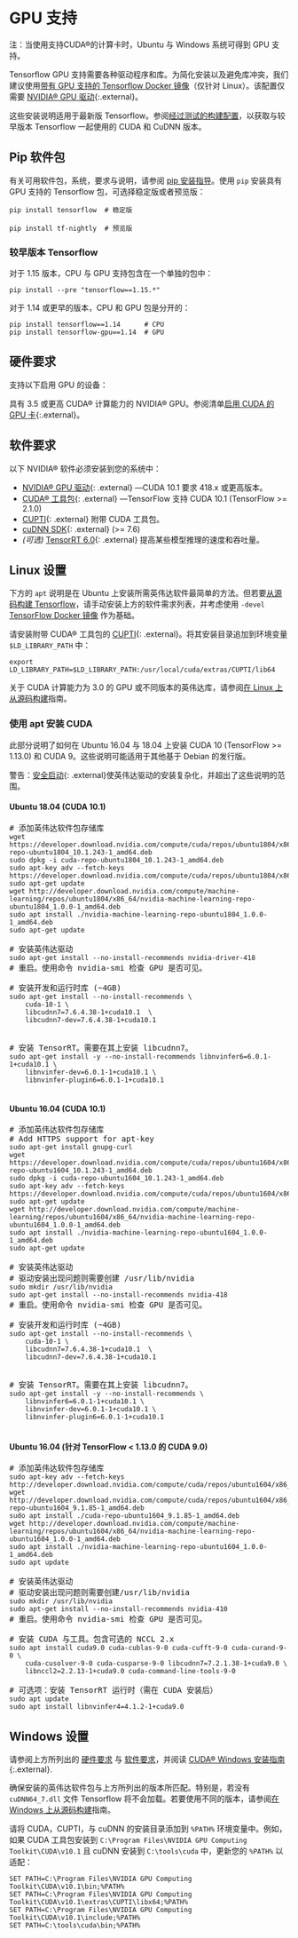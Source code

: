 # GPU 支持

注：当使用支持CUDA®的计算卡时，Ubuntu 与 Windows 系统可得到 GPU 支持。

Tensorflow GPU 支持需要各种驱动程序和库。为简化安装以及避免库冲突，我们建议使用[带有 GPU 支持的 Tensorflow Docker 镜像](./docker.md)（仅针对 Linux）。该配置仅需要 [NVIDIA® GPU 驱动](https://www.nvidia.com/drivers){:.external}。

这些安装说明适用于最新版 Tensorflow。参阅[经过测试的构建配置](./source.md#linux)，以获取与较早版本 Tensorflow 一起使用的 CUDA 和 CuDNN 版本。


## Pip 软件包

有关可用软件包，系统，要求与说明，请参阅 [pip 安装指导](./pip)。使用 `pip` 安装具有 GPU 支持的 Tensorflow 包，可选择稳定版或者预览版：

<pre class="prettyprint lang-bsh">
<code class="devsite-terminal">pip install tensorflow  # 稳定版</code>

<code class="devsite-terminal">pip install tf-nightly  # 预览版</code>
</pre>


### 较早版本 Tensorflow

对于 1.15 版本，CPU 与 GPU 支持包含在一个单独的包中：

<pre class="prettyprint lang-bsh">
<code class="devsite-terminal">pip install --pre "tensorflow==1.15.*"</code>
</pre>

对于 1.14 或更早的版本，CPU 和 GPU 包是分开的：

<pre class="prettyprint lang-bsh">
<code class="devsite-terminal">pip install tensorflow==1.14      # CPU</code>
<code class="devsite-terminal">pip install tensorflow-gpu==1.14  # GPU</code>
</pre>


## 硬件要求

支持以下启用 GPU 的设备：

具有 3.5 或更高 CUDA® 计算能力的 NVIDIA® GPU。参阅清单[启用 CUDA 的 GPU 卡](https://developer.nvidia.com/cuda-gpus){:.external}。


## 软件要求

以下 NVIDIA® 软件必须安装到您的系统中：

* [NVIDIA® GPU 驱动](https://www.nvidia.com/drivers){: .external} —CUDA 10.1
  要求 418.x 或更高版本。
* [CUDA® 工具包](https://developer.nvidia.com/cuda-toolkit-archive){: .external}
  —TensorFlow 支持 CUDA 10.1 (TensorFlow >= 2.1.0)
* [CUPTI](http://docs.nvidia.com/cuda/cupti/){: .external} 附带 CUDA 工具包。
* [cuDNN SDK](https://developer.nvidia.com/cudnn){: .external} (>= 7.6)
* *(可选)* [TensorRT 6.0](https://docs.nvidia.com/deeplearning/sdk/tensorrt-install-guide/index.html){: .external} 提高某些模型推理的速度和吞吐量。


## Linux 设置

下方的 `apt` 说明是在 Ubuntu 上安装所需英伟达软件最简单的方法。但若要[从源码构建 Tensorflow](./source.md)，请手动安装上方的软件需求列表，并考虑使用 `-devel` [TensorFlow Docker 镜像](./docker.md) 作为基础。

请安装附带 CUDA® 工具包的 [CUPTI](http://docs.nvidia.com/cuda/cupti/){: .external}。将其安装目录追加到环境变量 `$LD_LIBRARY_PATH` 中：

<pre class="devsite-click-to-copy">
<code class="devsite-terminal">export LD_LIBRARY_PATH=$LD_LIBRARY_PATH:/usr/local/cuda/extras/CUPTI/lib64</code>
</pre>

关于 CUDA 计算能力为 3.0 的 GPU 或不同版本的英伟达库，请参阅[在 Linux 上从源码构建](./source.md)指南。

### 使用 apt 安装 CUDA

此部分说明了如何在 Ubuntu 16.04 与 18.04 上安装 CUDA 10 (TensorFlow >= 1.13.0) 和 CUDA 9。这些说明可能适用于其他基于 Debian 的发行版。

警告：[安全启动](https://wiki.ubuntu.com/UEFI/SecureBoot){: .external}使英伟达驱动的安装复杂化，并超出了这些说明的范围。


#### Ubuntu 18.04 (CUDA 10.1)

<pre class="prettyprint lang-bsh">
# 添加英伟达软件包存储库
<code class="devsite-terminal">wget https://developer.download.nvidia.com/compute/cuda/repos/ubuntu1804/x86_64/cuda-repo-ubuntu1804_10.1.243-1_amd64.deb</code>
<code class="devsite-terminal">sudo dpkg -i cuda-repo-ubuntu1804_10.1.243-1_amd64.deb</code>
<code class="devsite-terminal">sudo apt-key adv --fetch-keys https://developer.download.nvidia.com/compute/cuda/repos/ubuntu1804/x86_64/7fa2af80.pub</code>
<code class="devsite-terminal">sudo apt-get update</code>
<code class="devsite-terminal">wget http://developer.download.nvidia.com/compute/machine-learning/repos/ubuntu1804/x86_64/nvidia-machine-learning-repo-ubuntu1804_1.0.0-1_amd64.deb</code>
<code class="devsite-terminal">sudo apt install ./nvidia-machine-learning-repo-ubuntu1804_1.0.0-1_amd64.deb</code>
<code class="devsite-terminal">sudo apt-get update</code>

# 安装英伟达驱动
<code class="devsite-terminal">sudo apt-get install --no-install-recommends nvidia-driver-418</code>
# 重启。使用命令 nvidia-smi 检查 GPU 是否可见。

# 安装开发和运行时库 (~4GB)
<code class="devsite-terminal">sudo apt-get install --no-install-recommends \
    cuda-10-1 \
    libcudnn7=7.6.4.38-1+cuda10.1  \
    libcudnn7-dev=7.6.4.38-1+cuda10.1
</code>

# 安装 TensorRT。需要在其上安装 libcudnn7。
<code class="devsite-terminal">sudo apt-get install -y --no-install-recommends libnvinfer6=6.0.1-1+cuda10.1 \
    libnvinfer-dev=6.0.1-1+cuda10.1 \
    libnvinfer-plugin6=6.0.1-1+cuda10.1
</code>
</pre>


#### Ubuntu 16.04 (CUDA 10.1)

<pre class="prettyprint lang-bsh">
# 添加英伟达软件包存储库
# Add HTTPS support for apt-key
<code class="devsite-terminal">sudo apt-get install gnupg-curl</code>
<code class="devsite-terminal">wget https://developer.download.nvidia.com/compute/cuda/repos/ubuntu1604/x86_64/cuda-repo-ubuntu1604_10.1.243-1_amd64.deb</code>
<code class="devsite-terminal">sudo dpkg -i cuda-repo-ubuntu1604_10.1.243-1_amd64.deb</code>
<code class="devsite-terminal">sudo apt-key adv --fetch-keys https://developer.download.nvidia.com/compute/cuda/repos/ubuntu1604/x86_64/7fa2af80.pub</code>
<code class="devsite-terminal">sudo apt-get update</code>
<code class="devsite-terminal">wget http://developer.download.nvidia.com/compute/machine-learning/repos/ubuntu1604/x86_64/nvidia-machine-learning-repo-ubuntu1604_1.0.0-1_amd64.deb</code>
<code class="devsite-terminal">sudo apt install ./nvidia-machine-learning-repo-ubuntu1604_1.0.0-1_amd64.deb</code>
<code class="devsite-terminal">sudo apt-get update</code>

# 安装英伟达驱动
# 驱动安装出现问题则需要创建 /usr/lib/nvidia
<code class="devsite-terminal">sudo mkdir /usr/lib/nvidia</code>
<code class="devsite-terminal">sudo apt-get install --no-install-recommends nvidia-418</code>
# 重启。使用命令 nvidia-smi 检查 GPU 是否可见。

# 安装开发和运行时库 (~4GB)
<code class="devsite-terminal">sudo apt-get install --no-install-recommends \
    cuda-10-1 \
    libcudnn7=7.6.4.38-1+cuda10.1  \
    libcudnn7-dev=7.6.4.38-1+cuda10.1
</code>

# 安装 TensorRT。需要在其上安装 libcudnn7。
<code class="devsite-terminal">sudo apt-get install -y --no-install-recommends \
    libnvinfer6=6.0.1-1+cuda10.1 \
    libnvinfer-dev=6.0.1-1+cuda10.1 \
    libnvinfer-plugin6=6.0.1-1+cuda10.1
</code>
</pre>


#### Ubuntu 16.04 (针对 TensorFlow < 1.13.0 的 CUDA 9.0)

<pre class="prettyprint lang-bsh">
# 添加英伟达软件包存储库
<code class="devsite-terminal">sudo apt-key adv --fetch-keys http://developer.download.nvidia.com/compute/cuda/repos/ubuntu1604/x86_64/7fa2af80.pub</code>
<code class="devsite-terminal">wget http://developer.download.nvidia.com/compute/cuda/repos/ubuntu1604/x86_64/cuda-repo-ubuntu1604_9.1.85-1_amd64.deb</code>
<code class="devsite-terminal">sudo apt install ./cuda-repo-ubuntu1604_9.1.85-1_amd64.deb</code>
<code class="devsite-terminal">wget http://developer.download.nvidia.com/compute/machine-learning/repos/ubuntu1604/x86_64/nvidia-machine-learning-repo-ubuntu1604_1.0.0-1_amd64.deb</code>
<code class="devsite-terminal">sudo apt install ./nvidia-machine-learning-repo-ubuntu1604_1.0.0-1_amd64.deb</code>
<code class="devsite-terminal">sudo apt update</code>

# 安装英伟达驱动
# 驱动安装出现问题则需要创建/usr/lib/nvidia
<code class="devsite-terminal">sudo mkdir /usr/lib/nvidia</code>
<code class="devsite-terminal">sudo apt-get install --no-install-recommends nvidia-410</code>
# 重启。使用命令 nvidia-smi 检查 GPU 是否可见。

# 安装 CUDA 与工具。包含可选的 NCCL 2.x
<code class="devsite-terminal">sudo apt install cuda9.0 cuda-cublas-9-0 cuda-cufft-9-0 cuda-curand-9-0 \
    cuda-cusolver-9-0 cuda-cusparse-9-0 libcudnn7=7.2.1.38-1+cuda9.0 \
    libnccl2=2.2.13-1+cuda9.0 cuda-command-line-tools-9-0</code>

# 可选项：安装 TensorRT 运行时（需在 CUDA 安装后）
<code class="devsite-terminal">sudo apt update</code>
<code class="devsite-terminal">sudo apt install libnvinfer4=4.1.2-1+cuda9.0</code>
</pre>


## Windows 设置

请参阅上方所列出的 [硬件要求](#hardware_requirements) 与
[软件要求](#software_requirements)，并阅读
[CUDA® Windows 安装指南](https://docs.nvidia.com/cuda/cuda-installation-guide-microsoft-windows/){:.external}.

确保安装的英伟达软件包与上方所列出的版本所匹配。特别是，若没有 `cuDNN64_7.dll` 文件 Tensorflow 将不会加载。若要使用不同的版本，请参阅[在 Windows 上从源码构建](./source_windows.md)指南。

请将 CUDA，CUPTI，与 cuDNN 的安装目录添加到 `%PATH%` 环境变量中。例如，如果 CUDA 工具包安装到 `C:\Program Files\NVIDIA GPU Computing Toolkit\CUDA\v10.1` 且 cuDNN 安装到 `C:\tools\cuda` 中，更新您的 `%PATH%` 以适配：

<pre class="devsite-click-to-copy">
<code class="devsite-terminal tfo-terminal-windows">SET PATH=C:\Program Files\NVIDIA GPU Computing Toolkit\CUDA\v10.1\bin;%PATH%</code>
<code class="devsite-terminal tfo-terminal-windows">SET PATH=C:\Program Files\NVIDIA GPU Computing Toolkit\CUDA\v10.1\extras\CUPTI\libx64;%PATH%</code>
<code class="devsite-terminal tfo-terminal-windows">SET PATH=C:\Program Files\NVIDIA GPU Computing Toolkit\CUDA\v10.1\include;%PATH%</code>
<code class="devsite-terminal tfo-terminal-windows">SET PATH=C:\tools\cuda\bin;%PATH%</code>
</pre>

